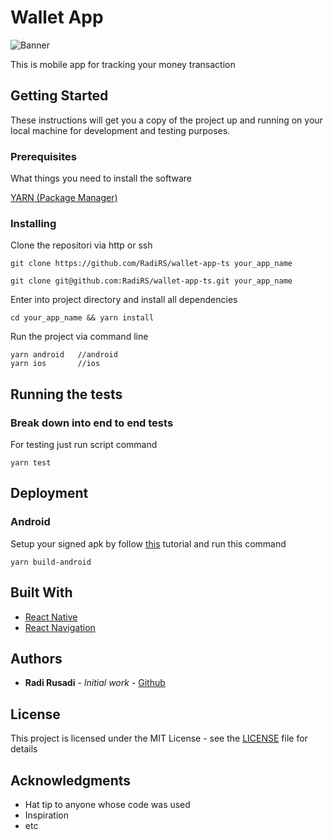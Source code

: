 # Wallet App

![Banner](preview.gif)

This is mobile app for tracking your money transaction

## Getting Started

These instructions will get you a copy of the project up and running on your local machine for development and testing purposes.

### Prerequisites

What things you need to install the software

[YARN (Package Manager)](https://yarnpkg.com/)

### Installing

Clone the repositori via http or ssh

```
git clone https://github.com/RadiRS/wallet-app-ts your_app_name
```

```
git clone git@github.com:RadiRS/wallet-app-ts.git your_app_name
```

Enter into project directory and install all dependencies

```
cd your_app_name && yarn install
```

Run the project via command line

```
yarn android   //android
yarn ios       //ios
```

## Running the tests

### Break down into end to end tests

For testing just run script command

```
yarn test
```

## Deployment

### Android

Setup your signed apk by follow [this](https://facebook.github.io/react-native/docs/signed-apk-android) tutorial and run this command

```
yarn build-android
```

## Built With

- [React Native](https://facebook.github.io/react-native/)
- [React Navigation](https://reactnavigation.org/)

## Authors

- **Radi Rusadi** - _Initial work_ - [Github](https://github.com/RadiRs)

## License

This project is licensed under the MIT License - see the [LICENSE](LICENSE) file for details

## Acknowledgments

- Hat tip to anyone whose code was used
- Inspiration
- etc
